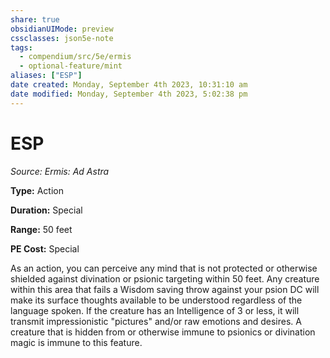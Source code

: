```yaml
---
share: true
obsidianUIMode: preview
cssclasses: json5e-note
tags:
  - compendium/src/5e/ermis
  - optional-feature/mint
aliases: ["ESP"]
date created: Monday, September 4th 2023, 10:31:10 am
date modified: Monday, September 4th 2023, 5:02:38 pm
---
```

# ESP

*Source: Ermis: Ad Astra* 

**Type:** Action

**Duration:** Special

**Range:** 50 feet

**PE Cost:** Special

As an action, you can perceive any mind that is not protected or otherwise shielded against divination or psionic targeting within 50 feet. Any creature within this area that fails a Wisdom saving throw against your psion DC will make its surface thoughts available to be understood regardless of the language spoken. If the creature has an Intelligence of 3 or less, it will transmit impressionistic "pictures" and/or raw emotions and desires. A creature that is hidden from or otherwise immune to psionics or divination magic is immune to this feature.